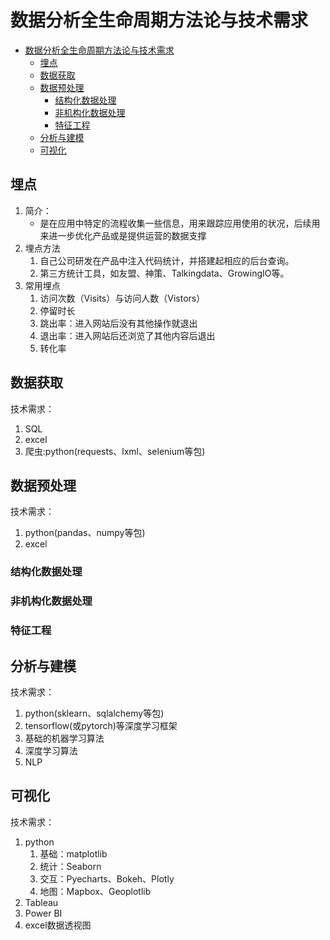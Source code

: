 # 数据分析全生命周期方法论与技术需求
- [数据分析全生命周期方法论与技术需求](#数据分析全生命周期方法论与技术需求)
  - [埋点](#埋点)
  - [数据获取](#数据获取)
  - [数据预处理](#数据预处理)
    - [结构化数据处理](#结构化数据处理)
    - [非机构化数据处理](#非机构化数据处理)
    - [特征工程](#特征工程)
  - [分析与建模](#分析与建模)
  - [可视化](#可视化)
## 埋点
1. 简介：
   * 是在应用中特定的流程收集一些信息，用来跟踪应用使用的状况，后续用来进一步优化产品或是提供运营的数据支撑
2. 埋点方法
   1. 自己公司研发在产品中注入代码统计，并搭建起相应的后台查询。
   2. 第三方统计工具，如友盟、神策、Talkingdata、GrowingIO等。
3. 常用埋点
   1. 访问次数（Visits）与访问人数（Vistors）
   2. 停留时长
   3. 跳出率：进入网站后没有其他操作就退出
   4. 退出率：进入网站后还浏览了其他内容后退出
   5. 转化率

## 数据获取
技术需求：
1. SQL
2. excel
3. 爬虫:python(requests、lxml、selenium等包)
## 数据预处理
技术需求：
1. python(pandas、numpy等包)
2. excel
### 结构化数据处理
### 非机构化数据处理
### 特征工程

## 分析与建模
技术需求：
1. python(sklearn、sqlalchemy等包)
2. tensorflow(或pytorch)等深度学习框架
3. 基础的机器学习算法
4. 深度学习算法
5. NLP
## 可视化
技术需求：
1. python
   1. 基础：matplotlib
   2. 统计：Seaborn
   3. 交互：Pyecharts、Bokeh、Plotly
   4. 地图：Mapbox、Geoplotlib
2. Tableau
3. Power BI
4. excel数据透视图
